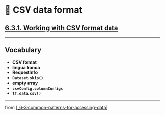 # 🧮 CSV data format

## [**6.3.1.** Working with CSV format data](https://livebook.manning.com/book/deep-learning-with-javascript/chapter-6/110)

---

## **Vocabulary**

- **CSV format**
- **lingua franca**
- **RequestInfo**
- **`Dataset.skip()`**
- **empty array**
- **`csvConfig.columnConfigs`**
- **`tf.data.csv()`**

<link rel="stylesheet" type="text/css" media="all" href="../../../assets/css/custom.css" />

---

from [[_6-3-common-patterns-for-accessing-data]]

[//begin]: # "Autogenerated link references for markdown compatibility"
[_6-3-common-patterns-for-accessing-data]: _6-3-common-patterns-for-accessing-data.md "🧮 Common Patterns for Data Access"
[//end]: # "Autogenerated link references"
